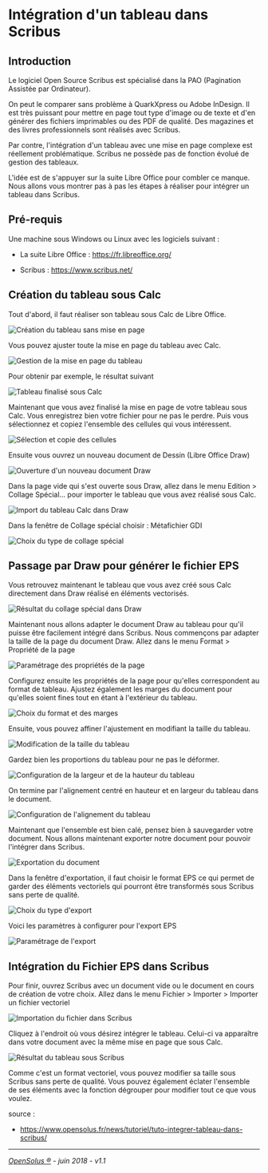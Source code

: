 Intégration d'un tableau dans Scribus
=====================================


Introduction
------------

Le logiciel Open Source Scribus est spécialisé dans la PAO (Pagination Assistée par Ordinateur).

On peut le comparer sans problème à QuarkXpress ou Adobe InDesign. Il est très puissant pour mettre en page tout type d'image ou de texte et d'en générer des fichiers imprimables ou des PDF de qualité. Des magazines et des livres professionnels sont réalisés avec Scribus.

Par contre, l'intégration d'un tableau avec une mise en page complexe est réellement problématique. Scribus ne possède pas de fonction évolué de gestion des tableaux.

L'idée est de s'appuyer sur la suite Libre Office pour combler ce manque. Nous allons vous montrer pas à pas les étapes à réaliser pour intégrer un tableau dans Scribus.


Pré-requis
----------

Une machine sous Windows ou Linux avec les logiciels suivant :

- La suite Libre Office : <https://fr.libreoffice.org/>

- Scribus : <https://www.scribus.net/>



Création du tableau sous Calc
-----------------------------

Tout d'abord, il faut réaliser son tableau sous Calc de Libre Office.

![Création du tableau sans mise en page](images/Tab_Scribus_001.png)

Vous pouvez ajuster toute la mise en page du tableau avec Calc.

![Gestion de la mise en page du tableau](images/Tab_Scribus_002.png)

Pour obtenir par exemple, le résultat suivant

![Tableau finalisé sous Calc](images/Tab_Scribus_003.png)

Maintenant que vous avez finalisé la mise en page de votre tableau sous Calc. Vous enregistrez bien votre fichier pour ne pas le perdre.
Puis vous sélectionnez et copiez l'ensemble des cellules qui vous intéressent.

![Sélection et copie des cellules](images/Tab_Scribus_004.png)

Ensuite vous ouvrez un nouveau document de Dessin (Libre Office Draw)

![ Ouverture d'un nouveau document Draw](images/Tab_Scribus_005.png)

Dans la page vide qui s'est ouverte sous Draw, allez dans le menu Edition &gt; Collage Spécial... pour importer le tableau que vous avez réalisé sous Calc.

![Import du tableau Calc dans Draw](images/Tab_Scribus_006.png)

Dans la fenêtre de Collage spécial choisir : Métafichier GDI

![Choix du type de collage spécial](images/Tab_Scribus_007.png)



Passage par Draw pour générer le fichier EPS
--------------------------------------------

Vous retrouvez maintenant le tableau que vous avez créé sous Calc directement dans Draw réalisé en éléments vectorisés.

![Résultat du collage spécial dans Draw](images/Tab_Scribus_008.png)

Maintenant nous allons adapter le document Draw au tableau pour qu'il puisse être facilement intégré dans Scribus.
Nous commençons par adapter la taille de la page du document Draw. Allez dans le menu Format &gt; Propriété de la page

![Paramétrage des propriétés de la page](images/Tab_Scribus_009.png)

Configurez ensuite les propriétés de la page pour qu'elles correspondent au format de tableau. Ajustez également les marges du document pour qu'elles soient fines tout en étant à l'extérieur du tableau.

![Choix du format et des marges](images/Tab_Scribus_010.png)

Ensuite, vous pouvez affiner l'ajustement en modifiant la taille du tableau.

![Modification de la taille du tableau](images/Tab_Scribus_011.png)

Gardez bien les proportions du tableau pour ne pas le déformer.

![Configuration de la largeur et de la hauteur du tableau](images/Tab_Scribus_012.png)

On termine par l'alignement centré en hauteur et en largeur du tableau dans le document.

![Configuration de l'alignement du tableau](images/Tab_Scribus_013.png)

Maintenant que l'ensemble est bien calé, pensez bien à sauvegarder votre document.
Nous allons maintenant exporter notre document pour pouvoir l'intégrer dans Scribus.

![Exportation du document](images/Tab_Scribus_014.png)

Dans la fenêtre d'exportation, il faut choisir le format EPS ce qui permet de garder des éléments vectoriels qui pourront être transformés sous Scribus sans perte de qualité.

![Choix du type d'export](images/Tab_Scribus_015.png)

Voici les paramètres à configurer pour l'export EPS

![Paramétrage de l'export](images/Tab_Scribus_016.png)



Intégration du Fichier EPS dans Scribus
---------------------------------------

Pour finir, ouvrez Scribus avec un document vide ou le document en cours de création de votre choix. Allez dans le menu Fichier &gt; Importer &gt; Importer un fichier vectoriel

![Importation du fichier dans Scribus](images/Tab_Scribus_017.png)

Cliquez à l'endroit où vous désirez intégrer le tableau. Celui-ci va apparaître dans votre document avec la même mise en page que sous Calc.

![Résultat du tableau sous Scribus](images/Tab_Scribus_018.png)

Comme c'est un format vectoriel, vous pouvez modifier sa taille sous Scribus sans perte de qualité. Vous pouvez également éclater l'ensemble de ses éléments avec la fonction dégrouper pour modifier tout ce que vous voulez.


source : 

- <https://www.opensolus.fr/news/tutoriel/tuto-integrer-tableau-dans-scribus/>

---

*[OpenSolus &reg;](https://opensolus.fr) - juin 2018 - v1.1*
